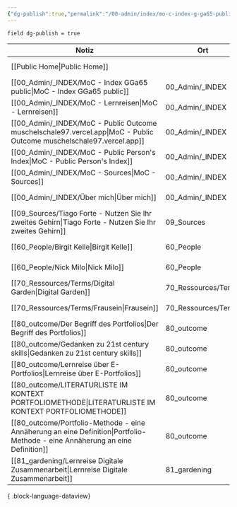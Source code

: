 ```yaml
---
{"dg-publish":true,"permalink":"/00-admin/index/mo-c-index-g-ga65-public/","tags":["class/index"],"noteIcon":"","created":"2023-11-05"}
---
```



`field dg-publish = true`

| Notiz                                                                                                                            | Ort                 | Erstellt          |
| -------------------------------------------------------------------------------------------------------------------------------- | ------------------- | ----------------- |
| [[Public Home\|Public Home]]                                                                                                  |                     | November 05, 2023 |
| [[00_Admin/_INDEX/MoC - Index GGa65 public\|MoC - Index GGa65 public]]                                                        | 00_Admin/_INDEX     | November 05, 2023 |
| [[00_Admin/_INDEX/MoC - Lernreisen\|MoC - Lernreisen]]                                                                        | 00_Admin/_INDEX     | October 20, 2023  |
| [[00_Admin/_INDEX/MoC - Public Outcome muschelschale97.vercel.app\|MoC - Public Outcome muschelschale97.vercel.app]]          | 00_Admin/_INDEX     | November 05, 2023 |
| [[00_Admin/_INDEX/MoC - Public Person's Index\|MoC - Public Person's Index]]                                                  | 00_Admin/_INDEX     | November 06, 2023 |
| [[00_Admin/_INDEX/MoC - Sources\|MoC - Sources]]                                                                              | 00_Admin/_INDEX     | October 13, 2023  |
| [[00_Admin/_INDEX/Über mich\|Über mich]]                                                                                      | 00_Admin/_INDEX     | November 05, 2023 |
| [[09_Sources/Tiago Forte - Nutzen Sie Ihr zweites Gehirn\|Tiago Forte - Nutzen Sie Ihr zweites Gehirn]]                       | 09_Sources          | November 06, 2023 |
| [[60_People/Birgit Kelle\|Birgit Kelle]]                                                                                      | 60_People           | November 06, 2023 |
| [[60_People/Nick Milo\|Nick Milo]]                                                                                            | 60_People           | May 11, 2023      |
| [[70_Ressources/Terms/Digital Garden\|Digital Garden]]                                                                        | 70_Ressources/Terms | November 06, 2023 |
| [[70_Ressources/Terms/Frausein\|Frausein]]                                                                                    | 70_Ressources/Terms | November 06, 2023 |
| [[80_outcome/Der Begriff des Portfolios\|Der Begriff des Portfolios]]                                                         | 80_outcome          | October 15, 2023  |
| [[80_outcome/Gedanken zu 21st century skills\|Gedanken zu 21st century skills]]                                               | 80_outcome          | April 15, 2023    |
| [[80_outcome/Lernreise über E-Portfolios\|Lernreise über E-Portfolios]]                                                       | 80_outcome          | October 15, 2023  |
| [[80_outcome/LITERATURLISTE IM KONTEXT PORTFOLIOMETHODE\|LITERATURLISTE IM KONTEXT PORTFOLIOMETHODE]]                         | 80_outcome          | October 15, 2023  |
| [[80_outcome/Portfolio-Methode - eine Annäherung an eine Definition\|Portfolio-Methode - eine Annäherung an eine Definition]] | 80_outcome          | October 15, 2023  |
| [[81_gardening/Lernreise Digitale Zusammenarbeit\|Lernreise Digitale Zusammenarbeit]]                                         | 81_gardening        | November 05, 2023 |

{ .block-language-dataview}
